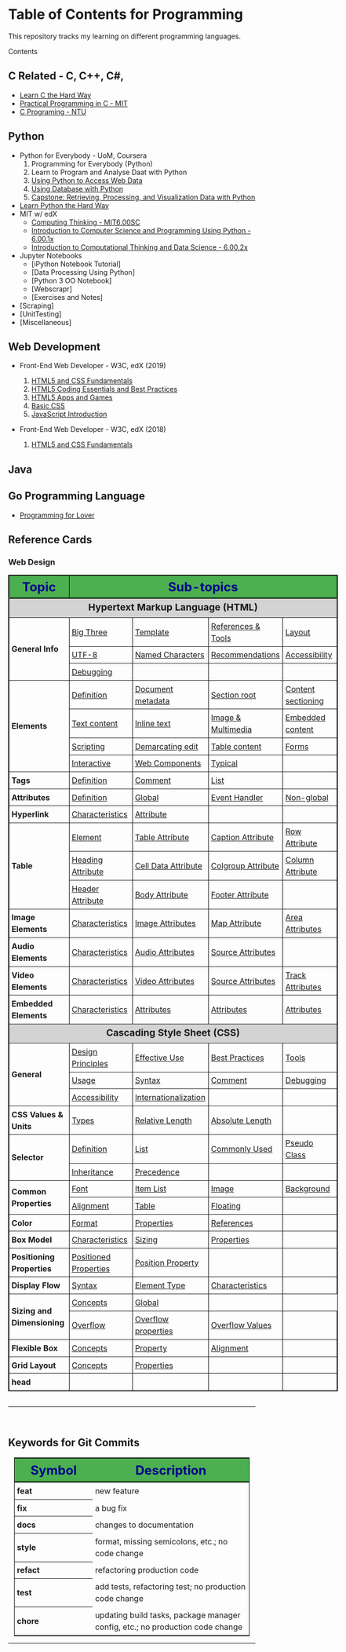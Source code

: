 # Table of Contents for Programming

This repository tracks my learning on different programming languages.

Contents

## C Related - C, C++, C#, 

+ [Learn C the Hard Way](./C_C++/CHardWay/README.md)
+ [Practical Programming in C - MIT](./C_C++/MIT6.087/README.md)
+ [C Programing - NTU](./C_C++/NTU-CProg/README.md)

## Python

+ Python for Everybody - UoM, Coursera
    1. Programming for Everybody (Python)
    2. Learn to Program and Analyse Daat with Python
    3. [Using Python to Access Web Data](./Python/UoM/3-UsingPythonToAccessWebData/README.md)
    4. [Using Database with Python](./Python/UoM/4.Database/README.md)
    5. [Capstone: Retrieving, Processing, and Visualization Data with Python](./Python/MoU/5.Capstone/README.md)
+ [Learn Python the Hard Way](./Python/PythonHardway/README.md)
+ MIT w/ edX
    + [Computing Thinking - MIT6.00SC](./Python/MIT-CompThinking/MIT6.00SC/README.md)
    + [Introduction to Computer Science and Programming Using Python - 6.00.1x](./Python/MIT-CompThinking/MIT600.1x/README.md)
    + [Introduction to Computational Thinking and Data Science - 6.00.2x](./Python/MIT-CompThinking/MIT600.2x/README.md)
+ Jupyter Notebooks
    + [iPython Notebook Tutorial]
    + [Data Processing Using Python]
    + [Python 3 OO Notebook]
    + [Webscrapr]
    + [Exercises and Notes]
+ [Scraping]
+ [UnitTesting]
+ [Miscellaneous]


## Web Development

+ Front-End Web Developer - W3C, edX (2019)
    1. [HTML5 and CSS Fundamentals](./WebDev/Frontend-W3C/1-HTML5CSSFund/README.md)
    2. [HTML5 Coding Essentials and Best Practices](./WebDev/Frontend-W3C/2-HTML5Coding/README.md)
    3. [HTML5 Apps and Games](./WebDev/Frontend-W3C/3-HTML5AppGame/README.md)
    4. [Basic CSS](./WebDev/Frontend-W3C/4-CSSBasics/README.md)
    5. [JavaScript Introduction](./WebDev/Frontend-W3C/5-JSIntro/README.md)

+ Front-End Web Developer - W3C, edX (2018)
    1.  [HTML5 and CSS Fundamentals](./WebDev/Frontend-W3C/1.HTML5CSS/README.md)



## Java


## Go Programming Language

+ [Programming for Lover](.Misc/P4Love/README.md)



## Reference Cards

### Web Design

<table style="margin: 0 auto; border: 1px solid black; border-collapse: collapse; width: 70vw;" table-layout="auto" cellspacing="0" cellpadding="5" border="1" align="center">
  <thead>
  <tr style="border-bottom: double black;">
    <th style="width: 10vw; font-size: 1.6em; border-right: double back; text-align: center; background-color: #4CAF50; color: darkblue;"> Topic </th>
    <th colspan="4" style="text-align: center; font-size: 1.6em; background-color: #4CAF50; color: darkblue;"> Sub-topics </th>
  </tr>
  </thead>
  <tbody>

  <!-- HTML -->

  <tr> <td colspan="5" style="text-align: center; font-weight: bolder; line-height: 1.6; vertical-align: middle; font-size: 1.2em; background-color: lightgrey;"> Hypertext Markup Language (HTML) </td> </tr>
  <tr style="text-align: left; line-height: 1.5; vertical-align: middle;">
    <th rowspan="3" style="padding: 0.3em; text-align: left; line-height: 1.5; vertical-align: middle;"> General Info </th>
    <td style="padding: 0.3em;"> <a href="RefCards/HTML.md#the-big-three-html5-css-and-javascript"> Big Three </a></td>
    <td style="padding: 0.3em;"> <a href="RefCards/HTML.md#template"> Template </a></td>
    <td style="padding: 0.3em;"> <a href="RefCards/HTML.md#useful-references-tool-links"> References & Tools </a></td>
    <td style="padding: 0.3em;"> <a href="RefCards/HTML.md#html-layout-elements"> Layout </a></td>
  </tr>
  <tr style="text-align: left; line-height: 1.5; vertical-align: middle;">
    <td style="padding: 0.3em;"> <a href="RefCards/HTML.md#utf-8-meta-charset-utf-8-in-head-section"> UTF-8</a></td>
    <td style="padding: 0.3em;"> <a href="RefCards/HTML.md#named-characters"> Named Characters </a></td>
    <td style="padding: 0.3em;"> <a href="RefCards/HTML.md#recommendations-misc-"> Recommendations </a></td>
    <td style="padding: 0.3em;"> <a href="RefCards/HTML.md#accessibility"> Accessibility </a></td>
  </tr>
  <tr style="text-align: left; line-height: 1.5; vertical-align: middle;">
    <td style="padding: 0.3em;"> <a href="RefCards/HTML.md#debugging"> Debugging </a></td>
    <td style="padding: 0.3em;"> <a href="RefCards/HTML.md#"> </a></td>
    <td style="padding: 0.3em;"> <a href="RefCards/HTML.md#"> </a></td>
    <td style="padding: 0.3em;"> <a href="RefCards/HTML.md#"> </a></td>
  </tr>

  <tr style="text-align: left; line-height: 1.5; vertical-align: middle;">
    <th rowspan="4" style="padding: 0.3em; text-align: left; line-height: 1.5; vertical-align: middle;"> Elements </th>
    <td style="padding: 0.3em;"> <a href="RefCards/HTML.md#definition-and-characteristics-of-elements"> Definition </a> </td>
    <td style="padding: 0.3em;"> <a href="RefCards/HTML.md#document-metadata"> Document metadata </a> </td>
    <td style="padding: 0.3em;"> <a href="RefCards/HTML.md#sectioning-root"> Section root </a> </td>
    <td style="padding: 0.3em;"> <a href="RefCards/HTML.md#content-sectioning"> Content sectioning </a> </td>
  </tr>
  <tr style="text-align: left; line-height: 1.5; vertical-align: middle;">
    <td style="padding: 0.3em;"> <a href="RefCards/HTML.md#text-content"> Text content </a> </td>
    <td style="padding: 0.3em;"> <a href="RefCards/HTML.md#inline-text-semantic"> Inline text </a> </td>
    <td style="padding: 0.3em;"> <a href="RefCards/HTML.md#image-and-multimedia"> Image & Multimedia </a> </td>
    <td style="padding: 0.3em;"> <a href="RefCards/HTML.md#embedded-content"> Embedded content </a> </td>
  </tr>
  <tr style="text-align: left; line-height: 1.5; vertical-align: middle;">
    <td style="padding: 0.3em;"> <a href="RefCards/HTML.md#scripting"> Scripting </a> </td>
    <td style="padding: 0.3em;"> <a href="RefCards/HTML.md#demarcating-edits"> Demarcating edit </a> </td>
    <td style="padding: 0.3em;"> <a href="RefCards/HTML.md#table-content"> Table content </a> </td>
    <td style="padding: 0.3em;"> <a href="RefCards/HTML.md#forms"> Forms </a> </td>
  </tr>
  <tr style="text-align: left; line-height: 1.5; vertical-align: middle;">
    <td style="padding: 0.3em;"> <a href="RefCards/HTML.md#interactive-element"> Interactive </a> </td>
    <td style="padding: 0.3em;"> <a href="RefCards/HTML.md#web-component"> Web Components </a> </td>
    <td style="padding: 0.3em;"> <a href="RefCards/HTML.md#list-of-typical-semantic-elements"> Typical </a> </td>
    <td style="padding: 0.3em;"> <a href="RefCards/HTML.md#">  </a> </td>
  </tr>

  <tr style="text-align: left; line-height: 1.5; vertical-align: middle;">
    <th rowspan="1" style="padding: 0.3em; text-align: left; line-height: 1.5; vertical-align: middle;"> Tags </th>
    <td style="padding: 0.3em;"> <a href="RefCards/HTML.md#definition-and-characteristics-of-tags"> Definition </a> </td>
    <td style="padding: 0.3em;"> <a href="RefCards/HTML.md#comment-tags"> Comment </a> </td>
    <td style="padding: 0.3em;"> <a href="RefCards/HTML.md#list-of-typical-tags"> List </a> </td>
    <td style="padding: 0.3em;">  </td>
  </tr>

  <tr style="text-align: left; line-height: 1.5; vertical-align: middle;">
    <th rowspan="1" style="padding: 0.3em; text-align: left; line-height: 1.5; vertical-align: middle;"> Attributes </th>
    <td style="padding: 0.3em;"> <a href="RefCards/HTML.md#definition-and-characteristics-0f-attributes"> Definition </a> </td>
    <td style="padding: 0.3em;"> <a href="RefCards/HTML.md#list-of-global-attributes"> Global </a> </td>
    <td style="padding: 0.3em;"> <a href="RefCards/HTML.md#event-handler-attributes"> Event Handler </a> </td>
    <td style="padding: 0.3em;"> <a href="RefCards/HTML.md#non-global-attributes"> Non-global </a> </td>
  </tr>

  <tr style="text-align: left; line-height: 1.5; vertical-align: middle;">
    <th rowspan="1" style="padding: 0.3em; text-align: left; line-height: 1.5; vertical-align: middle;"> Hyperlink </th>
    <td style="padding: 0.3em;"> <a href="RefCards/HTML.md#characteristics-of-hyperlink"> Characteristics </a> </td>
    <td style="padding: 0.3em;"> <a href="RefCards/HTML.md#"> Attribute </a> </td>
    <td style="padding: 0.3em;"> <a href="RefCards/HTML.md#"> </a> </td>
    <td style="padding: 0.3em;"> <a href="RefCards/HTML.md#"> </a> </td>
  </tr>

  <tr style="text-align: left; line-height: 1.5; vertical-align: middle;">
    <th rowspan="3" style="padding: 0.3em; text-align: left; line-height: 1.5; vertical-align: middle;"> Table </th>
    <td style="padding: 0.3em;"> <a href="RefCards/HTML.md#list-of-table-elements"> Element </a> </td>
    <td style="padding: 0.3em;"> <a href="RefCards/HTML.md#attributes-of-the-table-tag"> Table Attribute </a> </td>
    <td style="padding: 0.3em;"> <a href="RefCards/HTML.md#attributes-of-the-caption-tag"> Caption Attribute </a>  </td>
    <td style="padding: 0.3em;"> <a href="RefCards/HTML.md#attributes-of-the-tr-tag"> Row Attribute </a> </td>
  </tr>
  <tr style="text-align: left; line-height: 1.5; vertical-align: middle;">
    <td style="padding: 0.3em;"> <a href="RefCards/HTML.md#attributes-of-the-th-tag"> Heading Attribute</a> </td>
    <td style="padding: 0.3em;"> <a href="RefCards/HTML.md#attributes-of-the-td-tag"> Cell Data Attribute </a> </td>
    <td style="padding: 0.3em;"> <a href="RefCards/HTML.md#attributes-of-the-colgroup-tag"> Colgroup Attribute </a> </td>
    <td style="padding: 0.3em;"> <a href="RefCards/HTML.md#attributes-of-the-col-tag"> Column Attribute </a> </td>
  </tr>
  <tr style="text-align: left; line-height: 1.5; vertical-align: middle;">
    <td style="padding: 0.3em;"> <a href="RefCards/HTML.md#attributes-of-the-thead-tag"> Header Attribute</a> </td>
    <td style="padding: 0.3em;"> <a href="RefCards/HTML.md#attributes-of-the-tbody-tag"> Body Attribute</a> </td>
    <td style="padding: 0.3em;"> <a href="RefCards/HTML.md#attributes-of-the-tfoot-tag"> Footer Attribute</a> </td>
    <td style="padding: 0.3em;"> <a href="RefCards/HTML.md#">  </a> </td>
  </tr>

  <tr style="text-align: left; line-height: 1.5; vertical-align: middle;">
    <th rowspan="1" style="padding: 0.3em; text-align: left; line-height: 1.5; vertical-align: middle;"> Image Elements </th>
    <td style="padding: 0.3em;"> <a href="RefCards/HTML.md#characteristics-of-image-element"> Characteristics </a> </td>
    <td style="padding: 0.3em;"> <a href="RefCards/HTML.md#list-of-attributes-for-image-element"> Image Attributes </a> </td>
    <td style="padding: 0.3em;"> <a href="RefCards/HTML.md#attributes-of-the-map-tag"> Map Attribute </a> </td>
    <td style="padding: 0.3em;"> <a href="RefCards/HTML.md#attributes-of-the-area-tag"> Area Attributes </a> </td>
  </tr>

  <tr style="text-align: left; line-height: 1.5; vertical-align: middle;">
    <th rowspan="1" style="padding: 0.3em; text-align: left; line-height: 1.5; vertical-align: middle;"> Audio Elements </th>
    <td style="padding: 0.3em;"> <a href="RefCards/HTML.md#characteristics-of-audio-elements"> Characteristics </a> </td>
    <td style="padding: 0.3em;"> <a href="RefCards/HTML.md#attributes-of-the-audio-tag"> Audio Attributes </a> </td>
    <td style="padding: 0.3em;"> <a href="RefCards/HTML.md#attributes-of-the-source-tag"> Source Attributes </a> </td>
    <td style="padding: 0.3em;"> <a href="RefCards/HTML.md#">  </a> </td>
  </tr>

  <tr style="text-align: left; line-height: 1.5; vertical-align: middle;">
    <th rowspan="1" style="padding: 0.3em; text-align: left; line-height: 1.5; vertical-align: middle;"> Video Elements </th>
    <td style="padding: 0.3em;"> <a href="RefCards/HTML.md#characteristics-of-the-video-elements"> Characteristics </a> </td>
    <td style="padding: 0.3em;"> <a href="RefCards/HTML.md#attributes-of-the-video-tag"> Video Attributes </a> </td>
    <td style="padding: 0.3em;"> <a href="RefCards/HTML.md#attributes-of-the-source-element"> Source Attributes </a> </td>
    <td style="padding: 0.3em;"> <a href="RefCards/HTML.md#attributes-of-the-track-element"> Track Attributes </a> </td>
  </tr>

  <tr style="text-align: left; line-height: 1.5; vertical-align: middle;">
    <th rowspan="1" style="padding: 0.3em; text-align: left; line-height: 1.5; vertical-align: middle;"> Embedded Elements </th>
    <td style="padding: 0.3em;"> <a href="RefCards/HTML.md#the-iframe-tag"> Characteristics </a> </td>
    <td style="padding: 0.3em;"> <a href="RefCards/HTML.md#the-iframe-tag"> Attributes </a> </td>
    <td style="padding: 0.3em;"> <a href="RefCards/HTML.md#the-iframe-tag"> Attributes </a> </td>
    <td style="padding: 0.3em;"> <a href="RefCards/HTML.md#the-iframe-tag"> Attributes </a> </td>
  </tr>

  <!-- CSS -->

  <tr> <td colspan="5" style="text-align: center; font-weight: bolder; line-height: 1.6; vertical-align: middle; font-size: 1.2em; background-color: lightgrey;"> Cascading Style Sheet (CSS) </td> </tr>
  <tr style="text-align: left; line-height: 1.5; vertical-align: middle;">
    <th rowspan="3" style="padding: 0.3em; text-align: left; line-height: 1.5; vertical-align: middle;"> General </th>
    <td style="padding: 0.3em;"> <a href="RefCards/CSS.md#css-design-principles-css-2-2-"> Design Principles </a></td>
    <td style="padding: 0.3em;"> <a href="RefCards/CSS.md#effective-use-of-style-sheets"> Effective Use </a></td>
    <td style="padding: 0.3em;"> <a href="RefCards/CSS.md#css-best-practice"> Best Practices </a></td>
    <td style="padding: 0.3em;"> <a href="RefCards/CSS.md#tools"> Tools </a></td>
  </tr>
  <tr style="text-align: left; line-height: 1.5; vertical-align: middle;">
    <td style="padding: 0.3em;"> <a href="RefCards/CSS.md#usage"> Usage </a> </td>
    <td style="padding: 0.3em;"> <a href="RefCards/CSS.md#css-syntax"> Syntax </a></td>
    <td style="padding: 0.3em;"> <a href="RefCards/CSS.md#comment"> Comment </a> </td>
    <td style="padding: 0.3em;"> <a href="RefCards/CSS.md#debugging"> Debugging </a> </td>
  </tr>
  <tr style="text-align: left; line-height: 1.5; vertical-align: middle;">
    <td style="padding: 0.3em;"> <a href="RefCards/CSS.md#accessibility"> Accessibility </a> </td>
    <td style="padding: 0.3em;"> <a href="RefCards/CSS.md#internationalization"> Internationalization </a></td>
    <td style="padding: 0.3em;"> <a href="RefCards/CSS.md#">  </a> </td>
    <td style="padding: 0.3em;"> <a href="RefCards/CSS.md#">  </a> </td>
  </tr>

  <tr style="text-align: left; line-height: 1.5; vertical-align: middle;">
    <th rowspan="1" style="padding: 0.3em; text-align: left; line-height: 1.5; vertical-align: middle;"> CSS Values & Units </th>
    <td style="padding: 0.3em;"> <a href="RefCards/CSS.md#css-value-types-functions"> Types </a> </td>
    <td style="padding: 0.3em;"> <a href="RefCards/CSS.md#relative-length"> Relative Length </a> </td>
    <td style="padding: 0.3em;"> <a href="RefCards/CSS.md#absolute-length"> Absolute Length </a></td>
    <td style="padding: 0.3em;"> <a href="RefCards/CSS.md#">  </a> </td>
  </tr>

  <tr style="text-align: left; line-height: 1.5; vertical-align: middle;">
    <th rowspan="2" style="padding: 0.3em; text-align: left; line-height: 1.5; vertical-align: middle;"> Selector </th>
    <td style="padding: 0.3em;"> <a href="RefCards/CSS.md#definition-of-selectors"> Definition </a> </td>
    <td style="padding: 0.3em;"> <a href="RefCards/CSS.md#list-of-css-selectors"> List </a> </td>
    <td style="padding: 0.3em;"> <a href="RefCards/CSS.md#commonly-used-selectors"> Commonly Used </a> </td>
    <td style="padding: 0.3em;"> <a href="RefCards/CSS.md#styling-with-pseudo-class"> Pseudo Class </a></td>
  </tr>
  <tr style="text-align: left; line-height: 1.5; vertical-align: middle;">
    <td style="padding: 0.3em;"> <a href="RefCards/CSS.md#tree-presentation-inheritance"> Inheritance </a> </td>
    <td style="padding: 0.3em;"> <a href="RefCards/CSS.md#css-precedence"> Precedence </a> </td>
    <td style="padding: 0.3em;"> <a href="RefCards/CSS.md#">  </a> </td>
    <td style="padding: 0.3em;"> <a href="RefCards/CSS.md#">  </a> </td>
  </tr>

  <tr style="text-align: left; line-height: 1.5; vertical-align: middle;">
    <th rowspan="2" style="padding: 0.3em; text-align: left; line-height: 1.5; vertical-align: middle;"> Common Properties </th>
    <td style="padding: 0.3em;"> <a href="RefCards/CSS.md#font-property"> Font </a> </td>
    <td style="padding: 0.3em;"> <a href="RefCards/CSS.md#item-list-properties"> Item List </a></td>
    <td style="padding: 0.3em;"> <a href="RefCards/CSS.md#image-related-properties"> Image </a></td>
    <td style="padding: 0.3em;"> <a href="RefCards/CSS.md#background-properties"> Background </a></td>
  </tr>
  <tr style="text-align: left; line-height: 1.5; vertical-align: middle;">
    <td style="padding: 0.3em;"> <a href="RefCards/CSS.md#alignment-property"> Alignment </a></td>
    <td style="padding: 0.3em;"> <a href="RefCards/CSS.md#table-properties"> Table </a></td>
    <td style="padding: 0.3em;"> <a href="RefCards/CSS.md#floating-property"> Floating </a></td>
    <td style="padding: 0.3em;"> <a href="RefCards/CSS.md#">  </a></td>
  </tr>

  <tr style="text-align: left; line-height: 1.5; vertical-align: middle;">
    <th rowspan="1" style="padding: 0.3em; text-align: left; line-height: 1.5; vertical-align: middle;"> Color </th>
    <td style="padding: 0.3em;"> <a href="RefCards/CSS.md#format-of-color"> Format </a> </td>
    <td style="padding: 0.3em;"> <a href="RefCards/CSS.md#list-of-color-properties"> Properties </a> </td>
    <td style="padding: 0.3em;"> <a href="RefCards/CSS.md#important-references"> References </a> </td>
    <td style="padding: 0.3em;"> <a href="RefCards/CSS.md#">  </a> </td>
  </tr>

  <tr style="text-align: left; line-height: 1.5; vertical-align: middle;">
    <th rowspan="1" style="padding: 0.3em; text-align: left; line-height: 1.5; vertical-align: middle;"> Box Model </th>
    <td style="padding: 0.3em;"> <a href="RefCards/CSS.md#model-and-characteristics"> Characteristics </a> </td>
    <td style="padding: 0.3em;"> <a href="RefCards/CSS.md#box-sizing"> Sizing </a> </td>
    <td style="padding: 0.3em;"> <a href="RefCards/CSS.md#model-properties"> Properties </a> </td>
    <td style="padding: 0.3em;"> <a href="RefCards/CSS.md#">  </a> </td>
  </tr>

  <tr style="text-align: left; line-height: 1.5; vertical-align: middle;">
    <th rowspan="1" style="padding: 0.3em; text-align: left; line-height: 1.5; vertical-align: middle;"> Positioning Properties </th>
    <td style="padding: 0.3em;"> <a href="RefCards/CSS.md#list-of-positioned-properties"> Positioned Properties </a> </td>
    <td style="padding: 0.3em;"> <a href="RefCards/CSS.md#characteristics-of-position-property"> Position Property </a> </td>
    <td style="padding: 0.3em;"> <a href="RefCards/CSS.md#">  </a> </td>
    <td style="padding: 0.3em;"> <a href="RefCards/CSS.md#">  </a> </td>
  </tr>

  <tr style="text-align: left; line-height: 1.5; vertical-align: middle;">
    <th rowspan="1" style="padding: 0.3em; text-align: left; line-height: 1.5; vertical-align: middle;"> Display Flow </th>
    <td style="padding: 0.3em;"> <a href="RefCards/CSS.md#display-syntax"> Syntax </a> </td>
    <td style="padding: 0.3em;"> <a href="RefCards/CSS.md#display-type-of-elements"> Element Type </a> </td>
    <td style="padding: 0.3em;"> <a href="RefCards/CSS.md#display-characteristics"> Characteristics </a> </td>
    <td style="padding: 0.3em;"> <a href="RefCards/CSS.md#">  </a> </td>
  </tr>

  <tr style="text-align: left; line-height: 1.5; vertical-align: middle;">
    <th rowspan="2" style="padding: 0.3em; text-align: left; line-height: 1.5; vertical-align: middle;"> Sizing and Dimensioning </th>
    <td style="padding: 0.3em;"> <a href="RefCards/CSS.md#characteristics-of-size-dimensions"> Concepts </a> </td>
    <td style="padding: 0.3em;"> <a href="RefCards/CSS.md#global-sizing"> Global </a> </td>
    <td style="padding: 0.3em;"> <a href="RefCards/CSS.md#">  </a> </td>
  </tr>
  <tr style="text-align: left; line-height: 1.5; vertical-align: middle;">
    <td style="padding: 0.3em;"> <a href="RefCards/CSS.md#characteristics-of-overflow"> Overflow </a> </td>
    <td style="padding: 0.3em;"> <a href="RefCards/CSS.md#list-of-overflow-properties"> Overflow properties </a> </td>
    <td style="padding: 0.3em;"> <a href="RefCards/CSS.md#values-of-overflow-propery"> Overflow Values </a> </td>
    <td style="padding: 0.3em;"> <a href="RefCards/CSS.md#">  </a> </td>
  </tr>

  <tr style="text-align: left; line-height: 1.5; vertical-align: middle;">
    <th rowspan="1" style="padding: 0.3em; text-align: left; line-height: 1.5; vertical-align: middle;"> Flexible Box </th>
    <td style="padding: 0.3em;"> <a href="RefCards/CSS.md#basic-concepts-of-flexbox"> Concepts </a> </td>
    <td style="padding: 0.3em;"> <a href="RefCards/CSS.md#flexbox-property"> Property </a> </td>
    <td style="padding: 0.3em;"> <a href="RefCards/CSS.md#alignment-properties"> Alignment </a> </td>
    <td style="padding: 0.3em;"> <a href="RefCards/CSS.md#">  </a> </td>
  </tr>

  <tr style="text-align: left; line-height: 1.5; vertical-align: middle;">
    <th rowspan="1" style="padding: 0.3em; text-align: left; line-height: 1.5; vertical-align: middle;"> Grid Layout </th>
    <td style="padding: 0.3em;"> <a href="RefCards/CSS.md#concepts-of-css-grid"> Concepts </a> </td>
    <td style="padding: 0.3em;"> <a href="RefCards/CSS.md#list-of-css-grid-properties"> Properties </a> </td>
    <td style="padding: 0.3em;"> <a href="RefCards/CSS.md#">  </a> </td>
    <td style="padding: 0.3em;"> <a href="RefCards/CSS.md#">  </a> </td>
  </tr>

  <tr style="text-align: left; line-height: 1.5; vertical-align: middle;">
    <th rowspan="1" style="padding: 0.3em; text-align: left; line-height: 1.5; vertical-align: middle;"> head </th>
    <td style="padding: 0.3em;"> <a href="RefCards/CSS.md#">  </a> </td>
    <td style="padding: 0.3em;"> <a href="RefCards/CSS.md#">  </a> </td>
    <td style="padding: 0.3em;"> <a href="RefCards/CSS.md#">  </a> </td>
    <td style="padding: 0.3em;"> <a href="RefCards/CSS.md#">  </a> </td>
  </tr>
  </tbody>
</table>

<br/>
<hr/>
<br/>


## Keywords for Git Commits

  <table style="margin: 0 auto; border: 1px solid black; border-collapse: collapse; width: 50vw;">
    <thead>
    <tr style="border-bottom: double black;">
      <th style="width: 15vw; font-size: 1.6em; border-right: double back; text-align: center; background-color: #4CAF50; padding: 0.3em; color: darkblue;"> Symbol </th>
      <th style="text-align: center; font-size: 1.6em; background-color: #4CAF50; padding: 0.3em; color: darkblue;"> Description </th>
    </tr>
    </thead>
    <tbody>
    <tr style="text-align: left; line-height: 1.5; vertical-align: middle;">
      <th rowspan="1" style="padding: 0.3em; text-align: left; line-height: 1.5; vertical-align: middle;">  feat </th>
      <td style="padding: 0.3em;">  new feature </td>
    </tr>
    <tr style="text-align: left; line-height: 1.5; vertical-align: middle;">
      <th rowspan="1" style="padding: 0.3em; text-align: left; line-height: 1.5; vertical-align: middle;">  fix </th>
      <td style="padding: 0.3em;"> a bug fix </td>
    </tr>
    <tr style="text-align: left; line-height: 1.5; vertical-align: middle;">
      <th rowspan="1" style="padding: 0.3em; text-align: left; line-height: 1.5; vertical-align: middle;">  docs </th>
      <td style="padding: 0.3em;">  changes to documentation </td>
    </tr>
    <tr style="text-align: left; line-height: 1.5; vertical-align: middle;">
      <th rowspan="1" style="padding: 0.3em; text-align: left; line-height: 1.5; vertical-align: middle;">  style </th>
      <td style="padding: 0.3em;"> format, missing semicolons, etc.; no code change </td>
    </tr>
    <tr style="text-align: left; line-height: 1.5; vertical-align: middle;">
      <th rowspan="1" style="padding: 0.3em; text-align: left; line-height: 1.5; vertical-align: middle;">  refact </th>
      <td style="padding: 0.3em;"> refactoring production code </td>
    </tr>
    <tr style="text-align: left; line-height: 1.5; vertical-align: middle;">
      <th rowspan="1" style="padding: 0.3em; text-align: left; line-height: 1.5; vertical-align: middle;">  test </th>
      <td style="padding: 0.3em;"> add tests, refactoring test; no production code change </td>
    </tr>
    <tr style="text-align: left; line-height: 1.5; vertical-align: middle;">
      <th rowspan="1" style="padding: 0.3em; text-align: left; line-height: 1.5; vertical-align: middle;">  chore </th>
      <td style="padding: 0.3em;">  updating build tasks, package manager config, etc.; no production code change </td>
    </tr>
    </tbody>
  </table>


------------------------------------

<!--
[000]: 

[012]: RefCards/HTML_CSS.md#
[013]: RefCards/HTML_CSS.md#
[014]: RefCards/HTML_CSS.md#
[015]: RefCards/HTML_CSS.md#
[016]: RefCards/HTML_CSS.md#
[017]: RefCards/HTML_CSS.md#
[018]: RefCards/HTML_CSS.md#
[019]: RefCards/HTML_CSS.md#
[020]: 
[021]: 
[022]: 
[023]: 
[024]: 
[025]: 
[026]: 
[027]: 
[028]: 
[029]: 
[030]: 
[031]: 
[032]: 
[033]: 
[034]: 
[035]: 
[036]: 
[037]: 
[038]: 
[039]: 
[040]: 
[041]: 
[042]: 
[043]: 
[044]: 
[045]: 
[046]: 
[047]: 
[048]: 
[049]: 
[050]: 
[051]: 
[052]: 
[053]: 
[054]: 
[055]: 
[056]: 
[057]: 
[058]: 
[059]: 
[060]: 
[061]: 
[062]: 
[063]: 
[064]: 
[065]: 
[066]: 
[067]: 
[068]: 
[069]: 
[070]: 
[071]: 
[072]: 
[073]: 
[074]: 
[075]: 
[076]: 
[077]: 
[078]: 
[079]: 
[080]: 
[081]: 
[082]: 
[083]: 
[084]: 
[085]: 
[086]: 
[087]: 
[088]: 
[089]: 
[090]: 
[091]: 
[092]: 
[093]: 
[094]: 
[095]: 
[096]: 
[097]: 
[098]: 
[099]: 
-->

[001]: RefCards/HTML_CSS.md#best-practices
[002]: RefCards/HTML_CSS.md#tags
[003]: RefCards/HTML_CSS.md#semantic-elements
[004]: RefCards/HTML_CSS.md#attributes
[005]: RefCards/HTML_CSS.md#core-attributes
[006]: RefCards/HTML_CSS.md#event-handler-attributes
[007]: RefCards/HTML_CSS.md#css-syntax
[008]: RefCards/HTML_CSS.md#css-syntax
[009]: RefCards/HTML_CSS.md#selectors
[010]: RefCards/HTML_CSS.md#properties
[011]: RefCards/HTML_CSS.md#measurement-units

